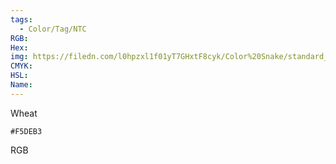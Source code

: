 ```yaml
---
tags:
  - Color/Tag/NTC
RGB:
Hex:
img: https://filedn.com/l0hpzxl1f01yT7GHxtF8cyk/Color%20Snake/standard_csv_to_svg/%23/F5DEB3.svg
CMYK:
HSL:
Name:
---
```

Wheat
```palette
#F5DEB3
```
RGB
